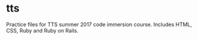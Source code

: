 # tts
Practice files for TTS summer 2017 code immersion course.
Includes HTML, CSS, Ruby and Ruby on Rails.
